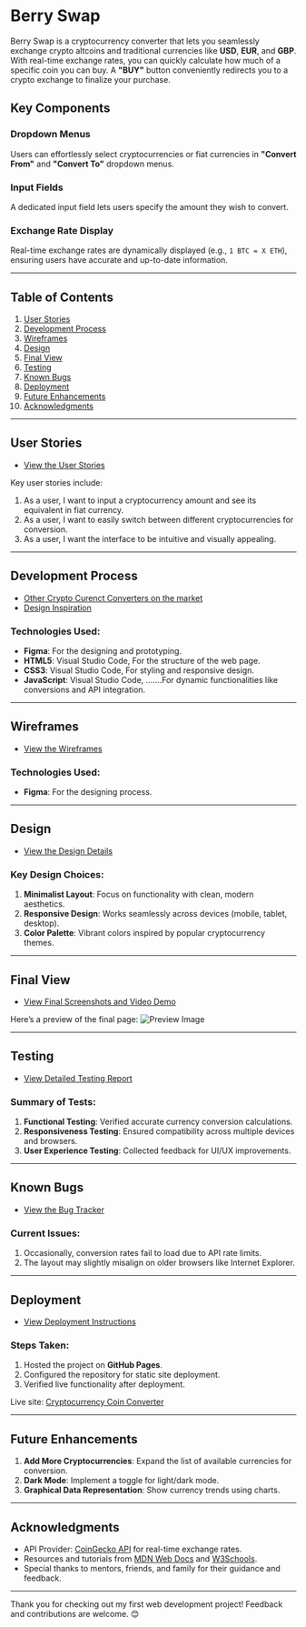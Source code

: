 # Berry Swap  

Berry Swap is a cryptocurrency converter that lets you seamlessly exchange crypto altcoins and traditional currencies like **USD**, **EUR**, and **GBP**. With real-time exchange rates, you can quickly calculate how much of a specific coin you can buy. A **"BUY"** button conveniently redirects you to a crypto exchange to finalize your purchase.

## Key Components  

### Dropdown Menus  
Users can effortlessly select cryptocurrencies or fiat currencies in **"Convert From"** and **"Convert To"** dropdown menus.  

### Input Fields  
A dedicated input field lets users specify the amount they wish to convert.  

### Exchange Rate Display  
Real-time exchange rates are dynamically displayed (e.g., `1 BTC = X ETH`), ensuring users have accurate and up-to-date information.  

---

## Table of Contents

1. [User Stories](#user-stories)
2. [Development Process](#development-process)
3. [Wireframes](#wireframes)
4. [Design](#design)
5. [Final View](#final-view)
6. [Testing](#testing)
7. [Known Bugs](#known-bugs)
8. [Deployment](#deployment)
9. [Future Enhancements](#future-enhancements)
10. [Acknowledgments](#acknowledgments)

---

## User Stories

- [View the User Stories](./user-stories.md)

Key user stories include:
1. As a user, I want to input a cryptocurrency amount and see its equivalent in fiat currency.
2. As a user, I want to easily switch between different cryptocurrencies for conversion.
3. As a user, I want the interface to be intuitive and visually appealing.

---

## Development Process

- [Other Crypto Curenct Converters on the market](images/other-cryptoconverters.png)  
- [Design Inspiration](images/design-inspiration.png)

### Technologies Used:
- **Figma**: For the designing and prototyping.
- **HTML5**: Visual Studio Code, For the structure of the web page.
- **CSS3**: Visual Studio Code, For styling and responsive design.
- **JavaScript**: Visual Studio Code, 
.......For dynamic functionalities like conversions and API integration.

---

## Wireframes

- [View the Wireframes](./images/wireframes.png)

### Technologies Used:
- **Figma**: For the designing process.

---

## Design

- [View the Design Details](./design.md)

### Key Design Choices:
1. **Minimalist Layout**: Focus on functionality with clean, modern aesthetics.
2. **Responsive Design**: Works seamlessly across devices (mobile, tablet, desktop).
3. **Color Palette**: Vibrant colors inspired by popular cryptocurrency themes.

---

## Final View

- [View Final Screenshots and Video Demo](./final-view.md)

Here’s a preview of the final page:
![Preview Image](./images/final-view.png)

---

## Testing

- [View Detailed Testing Report](./tests.md)

### Summary of Tests:
1. **Functional Testing**: Verified accurate currency conversion calculations.
2. **Responsiveness Testing**: Ensured compatibility across multiple devices and browsers.
3. **User Experience Testing**: Collected feedback for UI/UX improvements.

---

## Known Bugs

- [View the Bug Tracker](./bugs.md)

### Current Issues:
1. Occasionally, conversion rates fail to load due to API rate limits.
2. The layout may slightly misalign on older browsers like Internet Explorer.

---

## Deployment

- [View Deployment Instructions](./images/wireframes.png.)

### Steps Taken:
1. Hosted the project on **GitHub Pages**.
2. Configured the repository for static site deployment.
3. Verified live functionality after deployment.

Live site: [Cryptocurrency Coin Converter](https://your-github-username.github.io/coinconverter)

---

## Future Enhancements

1. **Add More Cryptocurrencies**: Expand the list of available currencies for conversion.
2. **Dark Mode**: Implement a toggle for light/dark mode.
3. **Graphical Data Representation**: Show currency trends using charts.

---

## Acknowledgments

- API Provider: [CoinGecko API](https://www.coingecko.com/en/api) for real-time exchange rates.
- Resources and tutorials from [MDN Web Docs](https://developer.mozilla.org/) and [W3Schools](https://www.w3schools.com/).
- Special thanks to mentors, friends, and family for their guidance and feedback.

---

Thank you for checking out my first web development project! Feedback and contributions are welcome. 😊
